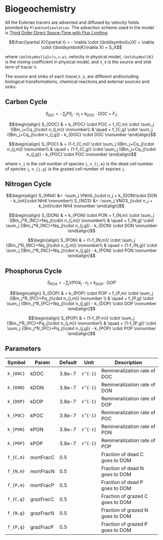 # Biogeochemistry

All the Eulerian tracers are advected and diffused by velocity fields provided by `PlanktonSimulation`.
The advection scheme used in the model is [Third Order Direct Space-Time with Flux Limiting](https://mitgcm.readthedocs.io/en/latest/algorithm/adv-schemes.html#third-order-direct-space-time-with-flux-limiting).

```math
\frac{\partial X}{\partial t} = - \nabla \cdot (\boldsymbol{u}X) + \nabla \cdot (\boldsymbol{K}\nabla X) + S_X
```

where ``\boldsymbol{u}=(u,v,w)``, velocity in physical model, ``\boldsymbol{K}`` is the mixing coefficient in physical model, and ``S_X`` is the source and sink term of tracer ``X``.

The source and sinks of each tracer,``S_X``, are different andincluding biological transformations, chemical reactions,and external sources and sinks. 

## Carbon Cycle

```math
S_{DIC} = -\sum_j PS_j\cdot n_j + k_{DOC}\cdot DOC + F_C
```

```math
\begin{align}
S_{DOC} & = k_{POC} \cdot POC + f_{C,m} \cdot \sum_j ((Bm_j+Cq_j)\cdot n_{j,m}) \nonumber\\
        & \quad 
        + f_{C,g} \cdot \sum_j ((Bm_j+Cq_j)\cdot n_{j,g}) - k_{DOC} \cdot DOC \nonumber
\end{align}
```

```math
\begin{align}
S_{POC} & = (1-f_{C,m}) \cdot \sum_j ((Bm_j+Cq_j)\cdot n_{j,m}) \nonumber\\
        & \quad
        + (1-f_{C,g}) \cdot \sum_j ((Bm_j+Cq_j)\cdot n_{j,g}) - k_{POC} \cdot POC \nonumber
\end{align}
```

where ``n_j`` is the cell number of species ``j``, ``n_{j,m}`` is the dead cell number of species ``j``, ``n_{j,g}`` is the grazed cell number of sepcies ``j``.

## Nitrogen Cycle

```math
\begin{align}
S_{HN4} &= -\sum_j VNH4_j\cdot n_j + k_{DON}\cdot DON - k_{nit}\cdot NH4 \nonumber\\
S_{NO3} &= -\sum_j VNO3_j\cdot n_j + k_{nit}\cdot NH4 \nonumber
\end{align}
```

```math
\begin{align}
S_{DON} & = k_{PON} \cdot PON + f_{N,m} \cdot \sum_j ((Bm_j*R_{NC}+Nq_j)\cdot n_{j,m}) \nonumber\\
        & \quad
        + f_{N,g} \cdot \sum_j ((Bm_j*R_{NC}+Nq_j)\cdot n_{j,g}) - k_{DON} \cdot DON \nonumber
\end{align}
```

```math
\begin{align}
S_{PON} & = (1-f_{N,m}) \cdot \sum_j ((Bm_j*R_{NC}+Nq_j)\cdot n_{j,m}) \nonumber\\
        & \quad
        + (1-f_{N,g}) \cdot \sum_j ((Bm_j*R_{NC}+Nq_j)\cdot n_{j,g}) - k_{PON} \cdot PON \nonumber
\end{align}
```

## Phosphorus Cycle

```math
S_{PO4} = -\sum_j VPO4_j\cdot n_j + k_{DOP}\cdot DOP
```

```math
\begin{align}
S_{DOP} & = k_{POP} \cdot POP + f_{P,m} \cdot \sum_j ((Bm_j*R_{PC}+Pq_j)\cdot n_{j,m}) \nonumber \\
        & \quad
        + f_{P,g} \cdot \sum_j ((Bm_j*R_{PC}+Nq_j)\cdot n_{j,g}) - k_{DOP} \cdot DOP \nonumber
\end{align}
```

```math
\begin{align}
S_{POP} & = (1-f_{P,m}) \cdot \sum_j ((Bm_j*R_{PC}+Pq_j)\cdot n_{j,m}) \nonumber\\
        & \quad
        + (1-f_{P,g}) \cdot \sum_j ((Bm_j*R_{PC}+Pq_j)\cdot n_{j,g}) - k_{POP} \cdot POP \nonumber
\end{align}
```

## Parameters

| Symbol            | Param     | Default | Unit              | Description                       |
|-------------------|-----------|---------|-------------------|-----------------------------------|
| ``k_{DOC}``       | kDOC      | 3.8e-7  | ``s^{-1}``        | Remineralization rate of DOC      |
| ``k_{DON}``       | kDON      | 3.8e-7  | ``s^{-1}``        | Remineralization rate of DON      |
| ``k_{DOP}``       | kDOP      | 3.8e-7  | ``s^{-1}``        | Remineralization rate of DOP      |
| ``k_{POC}``       | kPOC      | 3.8e-7  | ``s^{-1}``        | Remineralization rate of POC      |
| ``k_{PON}``       | kPON      | 3.8e-7  | ``s^{-1}``        | Remineralization rate of PON      |
| ``k_{POP}``       | kPOP      | 3.8e-7  | ``s^{-1}``        | Remineralization rate of POP      |
| ``f_{C,m}``       | mortFracC | 0.5     |                   | Fraction of dead C goes to DOM    |
| ``f_{N,m}``       | mortFracN | 0.5     |                   | Fraction of dead N goes to DOM    |
| ``f_{P,m}``       | mortFracP | 0.5     |                   | Fraction of dead P goes to DOM    |
| ``f_{C,g}``       | grazFracC | 0.5     |                   | Fraction of grazed C goes to DOM  |
| ``f_{N,g}``       | grazFracN | 0.5     |                   | Fraction of grazed N goes to DOM  |
| ``f_{P,g}``       | grazFracP | 0.5     |                   | Fraction of grazed P goes to DOM  |